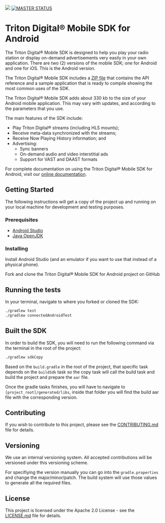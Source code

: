 [![](https://jitpack.io/v/vlazdra/triton-android-sdk.svg)](https://jitpack.io/#vlazdra/triton-android-sdk) [![MASTER STATUS](https://circleci.com/gh/vlazdra/triton-android-sdk.svg?style=shield&logo=appveyor)](<LINK>)

# Triton Digital® Mobile SDK for Android

The Triton Digital® Mobile SDK is designed to help you play your radio station or display on-demand advertisements very easily in your own application. There are two (2) versions of the mobile SDK; one for Android and one for iOS. This is the Android version.

The Triton Digital® Mobile SDK includes a [ZIP file](https://github.com/tritondigital/android-sdk/releases) that contains the API reference and a sample application that is ready to compile showing the most common uses of the SDK.

The Triton Digital® Mobile SDK adds about 330 kb to the size of your Android mobile application. This may vary with updates, and according to the parameters that you use.

The main features of the SDK include:

- Play Triton Digital® streams (including HLS mounts);
- Receive meta-data synchronized with the streams;
- Receive Now Playing History information; and
- Advertising:
  - Sync banners
  - On-demand audio and video interstitial ads
  - Support for VAST and DAAST formats

For complete documentation on using the Triton Digital® Mobile SDK for Android, visit our [online documentation](https://userguides.tritondigital.com/spc/moband/).

## Getting Started

The following instructions will get a copy of the project up and running on your local machine for development and testing purposes.

### Prerequisites

- [Android Studio](https://developer.android.com/studio/)
- [Java OpenJDK](https://openjdk.java.net/)

### Installing

Install Android Studio (and an emulator if you want to use that instead of a physical phone).

Fork and clone the Triton Digital® Mobile SDK for Android project on GitHub

## Running the tests

In your terminal, navigate to where you forked or cloned the SDK:

``` bash
./gradlew test
./gradlew connectedAndroidTest
```

## Built the SDK

In order to build the SDK, you will need to run the following command via the terminal in the
root of the project:

``` bash
./gradlew sdkCopy
```

Based on the `build.gradle` in the root of the project, that specific task depends on the `buildSdk`
task so the copy task will call the build task and build the project and prepare the `aar` file.

Once the gradle tasks finishes, you will have to navigate to `[project_root]/generated/libs`,
inside that folder you will find the build aar file with the corresponding version.

## Contributing

If you wish to contribute to this project, please see the [CONTRIBUTING.md](CONTRIBUTING.md) file for details.

## Versioning

We use an internal versioning system. All accepted contributions will be versioned under this versioning scheme.

For specifiying the version manually you can go into the `gradle.properties` and change the major/minor/patch. The build system will use those values to generate all the required files.

## License

This project is licensed under the Apache 2.0 License - see the [LICENSE.md](LICENSE.md) file for details.
